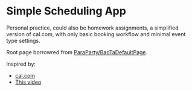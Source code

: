 # Simple Scheduling App

Personal practice, could also be homework assignments, a simplified version of cal.com, with only basic booking workflow and minimal event type settings.

Root page borrowred from [ParaParty/BaoTaDefaultPage](https://github.com/ParaParty/BaoTaDefaultPage).

Inspired by:
- [cal.com](cal.com)
- [This video](https://www.bilibili.com/video/BV1qVpFeCExC)
